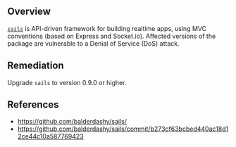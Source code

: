 ## Overview
[`sails`](https://www.npmjs.com/package/sails) is API-driven framework for building realtime apps, using MVC conventions (based on Express and Socket.io).
Affected versions of the package are vulnerable to a Denial of Service (DoS) attack.

## Remediation
Upgrade `sails` to version 0.9.0 or higher.

## References
- https://github.com/balderdashy/sails/
- https://github.com/balderdashy/sails/commit/b273cf63bcbed440ac18d12ce44c10a587769423
